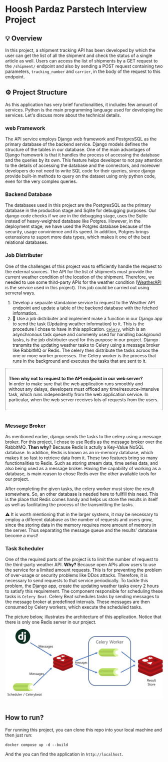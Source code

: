 # Hoosh Pardaz Parstech Interview Project

## 💡 Overview
In this project, a shipment tracking API has been developed by which the user can get the list of all the shipment and check the status of a single article as well. Users can access the list of shipments by a GET request to the `/shipment/` endpoint and also by sending a POST request containing two parameters, `tracking_number` and `carrier`, in the body of the request to this endpoint.


## ⚙️ Project Structure
As this application has very brief functionalities, it includes few amount of services. Python is the main programming language used for developing the services. Let's discuss more about the technical details.

### web Framework
The API service employs Django web framework and PostgresSQL as the primary database of the backend service. Django models defines the structure of the tables in our database. One of the main advantages of Django framework is that it handles the process of accessing the database and the queries by its own. This feature helps developer to not pay attention to the details of accessing the database and the connectors, and moreover developers do not need to write SQL code for their queries, since django provide built-in methods to query on the dataset using only python code, even for the very complex queries.

### Backend Database
The databases used in this project are the PostgresSQL as the primary database in the production stage and Sqlite for debugging purposes. Our django code checks if we are in the debugging stage, uses the Sqlite instead of heavy-weighted database like Potgres. However, in the deployment stage, we have used the Potgres database because of the security, usage convinience and its speed. In addition, Potgres brings extenssions to suport more data types, which makes it one of the best relational databases.

### Job Distributer
One of the challenges of this project was to efficiently handle the request to the external sources. The API for the list of shipments must provide the current weather condition of the location of the shipment. Therefore, we needed to use some third-party APIs for the weather condition ([WeatherAPI](https://www.weatherapi.com/) is the service used in this project). This job could be carried out using serveral ways. 
1. Develop a separate standalone service to request to the Weather API endpoint and update a table of the backend database with the fetched information.
2. 🌟 Use a job distributer and implement make a function in our Django app to send the task (Updating weather information) to it. This is the procedure I chose to have in this application. [`Celery`](https://docs.celeryq.dev/en/stable/getting-started/introduction.html), which is an asynchronous task queue and commenly used for handling background tasks, is the job distirbuter used for this purpose in our project. Django transmits the updating weather tasks to Celery using a message broker like RabbitMQ or Redis. The celery then distribute the tasks acroos the one or more worker processes. The Celery worker is the process that runs in the background and executes the tasks that are sent to it. 


<div style="border: 1px solid #999; padding: 10px;">

**Then why not to request to the API endpoint in our web server?** \
In order to make sure that the web application runs smoothly and without any delays, developers must offload any time/resource-intensive task, which runs independently from the web application service. In particular, when the web server receives lots of requests from the users. 
</div>

<br>

### Message Broker
As mentioned earlier, django sends the tasks to the celery using a message broker. For this project, I chose to use Redis as the message broker over the RabbitMQ. **Then why?** Because Redis is actully a Key-Value NoSQL database. In addition, Redis is known as an in-memory database, which makes it so fast to retrieve data from it. These two features bring so many functionalities to Redis. Such as storing stream data, time series data, and also being used as a message broker. Having the capability of working as a database, is main reason to chose Redis over the other available tools for our project. 

After completing the given tasks, the celery worker must store the result somewhere. So, an other database is needed here to fullfill this need. This is the place that Redis comes handy and helps us store the results in itself as well as facilitating the process of the transmitting the tasks.

⚠️ It is worth mentioning that in the larger systems, it may be necessary to employ a different database as the number of requests and users grow, since the storing data in the memory requires more amount of memory in the server. Thus separating the message queue and the results' database become a must!

### Task Scheduler
One of the required parts of the project is to limit the number of request to the third-party weather API. **Why?** Because open APIs allow users to use the service for a limited amount requests. This is for preventing the problem of over-usage or security problems like DDos attacks. Therefore, it is necessary to send requests to that service periodically. To tackle this problem, the Django app, create the updating weather tasks every 2 hours to satisfy this requirement. The component responsible for scheduling these tasks is `Celery Beat`. Celery Beat schedules tasks by sending messages to the message broker at predefined intervals. These messages are then consumed by Celery workers, which execute the scheduled tasks.

The picture below, illustrates the architecture of this application. Notice that there is only one Redis server in our project.

<div >
<img src="images/architecture.jpg">
</div>

<br>

## **How to run?**
For running this project, you can clone this repo into your local machine and then just run:

```shell
docker compose up -d --build
```

And the you can find the application in ```http://localhost```.